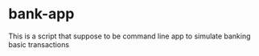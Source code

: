 # bank-app
This is a script that suppose to be command line app to simulate banking basic transactions
